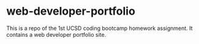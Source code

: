 # web-developer-portfolio
This is a repo of the 1st UCSD coding bootcamp homework assignment. It contains a web developer portfolio site. 
